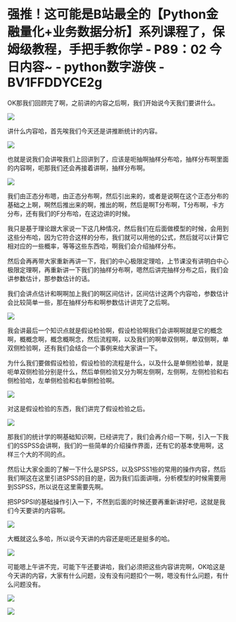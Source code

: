 # 强推！这可能是B站最全的【Python金融量化+业务数据分析】系列课程了，保姆级教程，手把手教你学 - P89：02 今日内容~ - python数字游侠 - BV1FFDDYCE2g

OK那我们回顾完了啊，之前讲的内容之后啊，我们开始说今天我们要讲什么。

![](img/78bdd077e5e2e98b94faae6bcd969bce_1.png)

讲什么内容哈，首先唉我们今天还是讲推断统计的内容。

![](img/78bdd077e5e2e98b94faae6bcd969bce_3.png)

也就是说我们会讲唉我们上回讲到了，应该是呃抽啊抽样分布哈，抽样分布啊里面的内容啊，呃那我们还会再接着讲啊，抽样分布啊。



![](img/78bdd077e5e2e98b94faae6bcd969bce_5.png)

我们由正态分布嗯，由正态分布啊，然后引出来的，或者是说啊在这个正态分布的基础之上啊，啊然后推出来的啊，推出的啊，然后是啊T分布啊，T分布啊，卡方分布，还有我们的F分布哈，在这边讲的时候。

我只是基于理论跟大家说一下这几种情况，然后我们在后面做模型的时候，会用到这些分布哈，因为它符合这样的分布，我们就可以用他的公式，然后就可以计算它相对应的一些概率，等等这些东西哈，啊我们会介绍抽样分布。

然后会再再带大家重新再讲一下，我们的中心极限定理哈，上节课没有讲明白中心极限定理啊，再重新讲一下我们的抽样分布啊，嗯然后讲完抽样分布之后，我们会讲参数估计，那参数估计的话。

我们会讲点估计和啊啊加上我们的啊区间估计，区间估计这两个内容哈，参数估计会比较简单一些，那在抽样分布和啊参数估计讲完了之后啊。



![](img/78bdd077e5e2e98b94faae6bcd969bce_7.png)

我会讲最后一个知识点就是假设检验啊，假设检验啊我们会讲啊啊就是它的概念啊，概概念啊，概念概啊念，然后流程啊，以及我们的啊单双侧啊，单双侧啊，单双侧检验啊，还有我们会结合一个事例来给大家讲一下。

为什么我们要做假设检验，假设检验的流程是什么，以及什么是单侧检验单，就是呃单双侧检验分别是什么，然后单侧检验又分为啊左侧啊，左侧啊，左侧检验和右侧检验哈，左单侧检验和右单侧检验啊。



![](img/78bdd077e5e2e98b94faae6bcd969bce_9.png)

对这是假设检验的东西，我们讲完了假设检验之后。

![](img/78bdd077e5e2e98b94faae6bcd969bce_11.png)

那我们的统计学的啊基础知识啊，已经讲完了，我们会再介绍一下啊，引入一下我们的SSPSS会讲啊，我们的一些简单的介绍操作界面，还有它的基本使用啊，这样三个大的不同的点。

然后让大家全面的了解一下什么是SPSS，以及SPSS1些的常用的操作内容，然后我们啊这在这里引进SPSS的目的是，因为我们后面讲哦，分析模型的时候需要用到SSPSS，所以说在这里需要先啊。

把SPSPSI的基础操作引入一下，不然到后面的时候还要再重新讲好吧，这就是我们今天要讲的内容啊。

![](img/78bdd077e5e2e98b94faae6bcd969bce_13.png)

大概就这么多哈，所以说今天讲的内容还是呃还是挺多的哈。

![](img/78bdd077e5e2e98b94faae6bcd969bce_15.png)

可能嗯上午讲不完，可能下午还要讲哈，我们必须把这些内容讲完啊，OK哈这是今天讲的内容，大家有什么问题，没有没有问题扣个一啊，嗯没有什么问题，有什么问题没有。



![](img/78bdd077e5e2e98b94faae6bcd969bce_17.png)

![](img/78bdd077e5e2e98b94faae6bcd969bce_18.png)